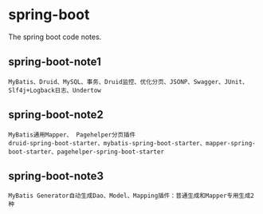 # spring-boot
The spring boot code notes.

## spring-boot-note1
```
MyBatis、Druid、MySQL、事务、Druid监控、优化分页、JSONP、Swagger、JUnit、Slf4j+Logback日志、Undertow
```
## spring-boot-note2
```
MyBatis通用Mapper、 Pagehelper分页插件
druid-spring-boot-starter、mybatis-spring-boot-starter、mapper-spring-boot-starter、pagehelper-spring-boot-starter
```
## spring-boot-note3
```
MyBatis Generator自动生成Dao、Model、Mapping插件：普通生成和Mapper专用生成2种
```
